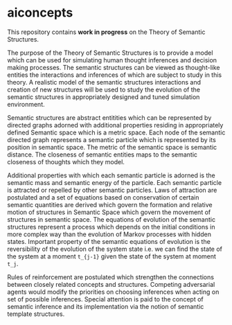 # aiconcepts

This repository contains **work in progress** on the Theory of Semantic Structures. 

The purpose of the Theory of Semantic Structures is to provide a model which can be used for simulating human thought inferences and decision making processes. The semantic structures can be viewed as thought-like entities the interactions and inferences of which are subject to study in this theory. A realistic model of the semantic structures interactions and creation of new structures will be used to study the evolution of the semantic structures in appropriately designed and tuned simulation environment. 

Semantic structures are abstract entitities which can be represented by directed graphs adorned with additional properties residing in appropriately defined Semantic space which is a metric space. Each node of the semantic directed graph represents a semantic particle which is represented by its position in semantic space. The metric of the semantic space is semantic distance. The closeness of semantic entities maps to the semantic closeness of thoughts which they model.

Additional properties with which each semantic particle is adorned is the semantic mass and semantic energy of the particle. Each semantic particle is attracted or repelled by other semantic particles. Laws of attraction are postulated and a set of equations based on conservation of certain semantic quantities are derived which govern the formation and relative motion of structures in Semantic Space which govern the movement of structures in semantic space.
The equations of evolution of the semantic structures represent a process which depends on the initial conditions in more complex way than the evolution of Markov processes with hidden states. Important property of the semantic equations of evolution is the reversibility of the evolution of the system state i.e. we can find the state of the system at a moment `t_{j-1}` given the state of the system at moment `t_j`. 

Rules of reinforcement are postulated which strengthen the connections between closely related concepts and structures. Competing adversarial agents would modify the priorities on choosing inferences when acting on set of possible inferences. Special attention is paid to the concept of semantic inference and its implementation via the notion of semantic template structures. 
 
